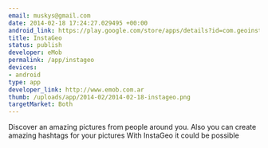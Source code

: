 ```yaml
--- 
email: muskys@gmail.com
date: 2014-02-18 17:24:27.029495 +00:00
android_link: https://play.google.com/store/apps/details?id=com.geoinstagram.app
title: InstaGeo
status: publish
developer: eMob
permalink: /app/instageo
devices: 
- android
type: app
developer_link: http://www.emob.com.ar
thumb: /uploads/app/2014-02/2014-02-18-instageo.png
targetMarket: Both
---
```


Discover an amazing pictures from people around you.
Also you can create amazing hashtags for your pictures
With InstaGeo it could be possible
